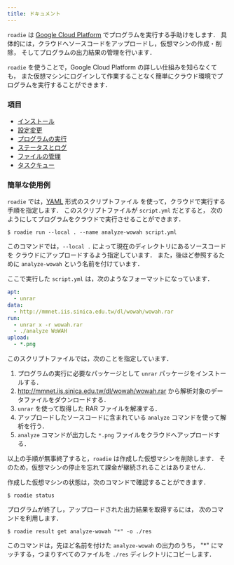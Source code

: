 ```yaml
---
title: ドキュメント
---
```

`roadie` は [Google Cloud Platform](https://cloud.google.com/)
でプログラムを実行する手助けをします．
具体的には，クラウドへソースコードをアップロードし，仮想マシンの作成・削除，
そしてプログラムの出力結果の管理を行います．

`roadie` を使うことで，Google Cloud Platform の詳しい仕組みを知らなくても，
また仮想マシンにログインして作業することなく簡単にクラウド環境でプログラムを実行することができます．

### 項目
- [インストール](documents-ja/installation)
- [設定変更](documents-ja/configuration)
- [プログラムの実行](documents-ja/execution)
- [ステータスとログ](documents-ja/logging)
- [ファイルの管理](documents-ja/data)
- [タスクキュー](documents-ja/queue)

### 簡単な使用例
`roadie` では，[YAML](https://ja.wikipedia.org/wiki/YAML) 形式のスクリプトファイル
を使って，クラウドで実行する手順を指定します．
このスクリプトファイルが `script.yml` だとすると，
次のようにしてプログラムをクラウドで実行させることができます．

```shell
$ roadie run --local . --name analyze-wowah script.yml
```

このコマンドでは，`--local .` によって現在のディレクトリにあるソースコードを
クラウドにアップロードするよう指定しています．
また，後ほど参照するために `analyze-wowah` という名前を付けています．

ここで実行した `script.yml` は，次のようなフォーマットになっています．

```yaml
apt:
  - unrar
data:
  - http://mmnet.iis.sinica.edu.tw/dl/wowah/wowah.rar
run:
  - unrar x -r wowah.rar
  - ./analyze WoWAH
upload:
  - *.png
```

このスクリプトファイルでは，次のことを指定しています．

1. プログラムの実行に必要なパッケージとして `unrar` パッケージをインストールする．
2. http://mmnet.iis.sinica.edu.tw/dl/wowah/wowah.rar
  から解析対象のデータファイルをダウンロードする．
3. `unrar` を使って取得した RAR ファイルを解凍する．
4. アップロードしたソースコードに含まれている `analyze` コマンドを使って解析を行う．
5. `analyze` コマンドが出力した `*.png` ファイルをクラウドへアップロードする．

以上の手順が無事終了すると，`roadie` は作成した仮想マシンを削除します．
そのため，仮想マシンの停止を忘れて課金が継続されることはありません．

作成した仮想マシンの状態は，次のコマンドで確認することができます．

```shell
$ roadie status
```

プログラムが終了し，アップロードされた出力結果を取得するには，
次のコマンドを利用します．

```shell
$ roadie result get analyze-wowah "*" -o ./res
```

このコマンドは，先ほど名前を付けた `analyze-wowah` の出力のうち，
"\*" にマッチする，つまりすべてのファイルを `./res` ディレクトリにコピーします．
